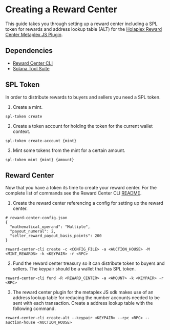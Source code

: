 # Creating a Reward Center

This guide takes you through setting up a reward center including a SPL token for rewards and address lookup table (ALT) for the [Holaplex Reward Center Metaplex JS Plugin](https://github.com/holaplex/reward-center-metaplex-js-plugin).

## Dependencies

- [Reward Center CLI](https://github.com/holaplex/reward-center-program/tree/main/cli)
- [Solana Tool Suite](https://docs.solana.com/cli/install-solana-cli-tools)

## SPL Token

In order to distribute rewards to buyers and sellers you need a SPL token.

1. Create a mint.

```
spl-token create
```

2. Create a token account for holding the token for the current wallet context.

```
spl-token create-account {mint}
```

3. Mint some tokens from the mint for a certain amount.

```
spl-token mint {mint} {amount}
```

## Reward Center

Now that you have a token its time to create your reward center. For the complete list of commands see the Reward Center CLI [README](https://github.com/holaplex/reward-center-program/blob/main/cli/README.md).

1. Create the reward center referencing a config for setting up the reward center.

```
# reward-center-config.json
{
  "mathematical_operand": "Multiple",
  "payout_numeral": 2,
  "seller_reward_payout_basis_points": 200
}
```

```
reward-center-cli create -c <CONFIG_FILE> -a <AUCTION_HOUSE> -M <MINT_REWARDS> -k <KEYPAIR> -r <RPC>
```

2. Fund the reward center treasury so it can distribute token to buyers and sellers. The keypair should be a wallet that has SPL token.

```
reward-center-cli fund -R <REWARD_CENTER> -a <AMOUNT> -k <KEYPAIR> -r <RPC>
```

3. The reward center plugin for the metaplex JS sdk makes use of an address lookup table for reducing the number accounts needed to be sent with each transaction. Create a address lookup table with the following command.

```
reward-center-cli create-alt --keypair <KEYPAIR> --rpc <RPC> --auction-house <AUCTION_HOUSE>
```